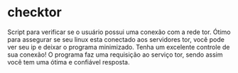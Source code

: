 # checktor
Script para verificar se o usuário possui uma conexão com a rede tor. Ótimo para assegurar se seu linux esta conectado aos servidores tor, você pode ver seu ip e deixar o programa minimizado. Tenha um excelente controle de sua conexão! O programa faz uma requisição ao serviço tor, sendo assim você tem uma ótima e confiável resposta.

